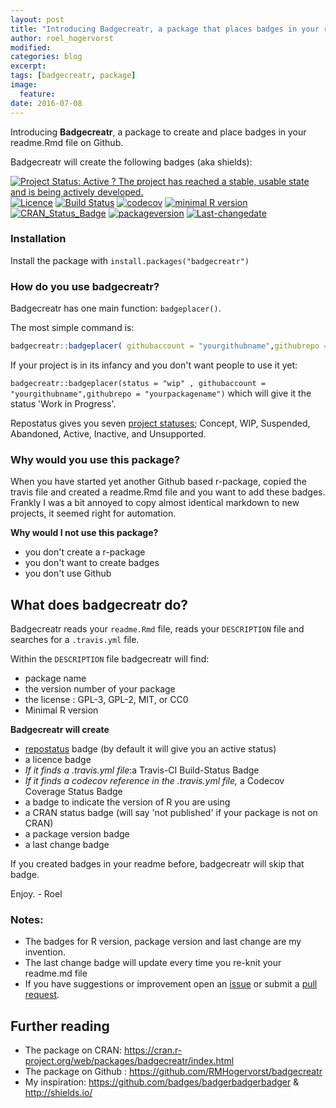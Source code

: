 ```yaml
---
layout: post
title: "Introducing Badgecreatr, a package that places badges in your readme"
author: roel_hogervorst
modified:
categories: blog
excerpt: 
tags: [badgecreatr, package]
image:
  feature:
date: 2016-07-08
---
```


Introducing **Badgecreatr**, a package to create and place badges in your readme.Rmd file on Github.

Badgecreatr will create the following badges (aka shields): 
 
[![Project Status: Active ? The project has reached a stable, usable state and is being actively developed.](http://www.repostatus.org/badges/latest/active.svg)](http://www.repostatus.org/#active) [![Licence](https://img.shields.io/badge/licence-GPL--3-blue.svg)](https://www.gnu.org/licenses/gpl-3.0.en.html) [![Build Status](https://travis-ci.org/RMHogervorst/badgecreatr.svg?branch=master)](https://travis-ci.org/RMHogervorst/badgecreatr) [![codecov](https://codecov.io/gh/RMHogervorst/badgecreatr/branch/master/graph/badge.svg)](https://codecov.io/gh/RMHogervorst/badgecreatr) 
[![minimal R version](https://img.shields.io/badge/R%3E%3D-3.2.4-6666ff.svg)](https://cran.r-project.org/) [![CRAN\_Status\_Badge](http://www.r-pkg.org/badges/version/badgecreatr)](https://cran.r-project.org/package=badgecreatr) [![packageversion](https://img.shields.io/badge/Package%20version-0.1.0-orange.svg?style=flat-square)](commits/master) 
[![Last-changedate](https://img.shields.io/badge/last%20change-2016--07--08-yellowgreen.svg)](/commits/master)

### Installation 
Install the package with `install.packages("badgecreatr")`

### How do you use badgecreatr?
Badgecreatr has one main function: `badgeplacer()`.

The most simple command is:

```r
badgecreatr::badgeplacer( githubaccount = "yourgithubname",githubrepo = "yourpackagename", branch = "master")
```


If your project is in its infancy and you don't want people to use it yet:

`badgecreatr::badgeplacer(status = "wip" , githubaccount = "yourgithubname",githubrepo = "yourpackagename")` which will give it the status 'Work in Progress'. 

Repostatus gives you seven [project statuses](www.repostatus.org); Concept, WIP, Suspended, Abandoned, Active, Inactive, and Unsupported.

### Why would you use this package?

When you have started yet another Github based r-package, copied the travis file and created a readme.Rmd file and you want to add these badges. 
Frankly I was a bit annoyed to copy almost identical markdown to new projects, it seemed right for automation. 

**Why would I not use this package?**

- you don't create a r-package
- you don't want to create badges
- you don't use Github 


## What does badgecreatr do?

Badgecreatr reads your `readme.Rmd` file, reads your `DESCRIPTION` file and searches for a `.travis.yml` file.

Within the `DESCRIPTION` file badgecreatr will find:
- package name
- the version number of your package
- the license : GPL-3, GPL-2, MIT, or CC0 
- Minimal R version


**Badgecreatr will create**

- [repostatus](www.repostatus.org) badge (by default it will give you an active status)
- a licence badge
- *If it finds a .travis.yml file*:a Travis-CI Build-Status Badge
- *If it finds a codecov reference in the .travis.yml file,* a Codecov Coverage Status Badge 
- a badge to indicate the version of R you are using
- a CRAN status badge (will say 'not published' if your package is not on CRAN)
- a package version badge
- a last change badge

If you created badges in your readme before, badgecreatr will skip that badge.


Enjoy. - Roel


### Notes:

- The badges for R version, package version and last change are my invention. 
- The last change badge will update every time you re-knit your readme.md file
- If you have suggestions or improvement open an [issue](https://github.com/RMHogervorst/badgecreatr/issues) or submit a [pull request](https://github.com/RMHogervorst/badgecreatr/compare). 
  

## Further reading

- The package on CRAN: <https://cran.r-project.org/web/packages/badgecreatr/index.html> 
- The package on Github : https://github.com/RMHogervorst/badgecreatr
- My inspiration: <https://github.com/badges/badgerbadgerbadger> & <http://shields.io/>
